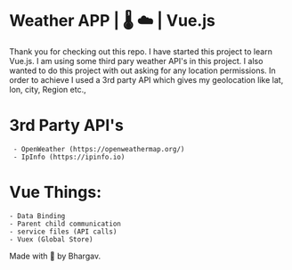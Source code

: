 # Weather APP | 🌡 ☁ | Vue.js

Thank you for checking out this repo. I have started this project to learn Vue.js. 
I am using some third pary weather API's in this project. I also wanted to do
this project with out asking for any location permissions. In order to achieve I used
a 3rd party API which gives my geolocation like lat, lon, city, Region etc.,

# 3rd Party API's
     - OpenWeather (https://openweathermap.org/)
     - IpInfo (https://ipinfo.io)


# Vue Things:

    - Data Binding
    - Parent child communication
    - service files (API calls)
    - Vuex (Global Store)


Made with 💖 by Bhargav.